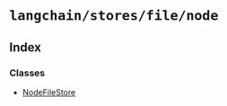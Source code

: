 `langchain/stores/file/node`
============================

Index[​](#index "Direct link to Index")
---------------------------------------

### Classes[​](#classes "Direct link to Classes")

*   [NodeFileStore](/docs/api/stores_file_node/classes/NodeFileStore)